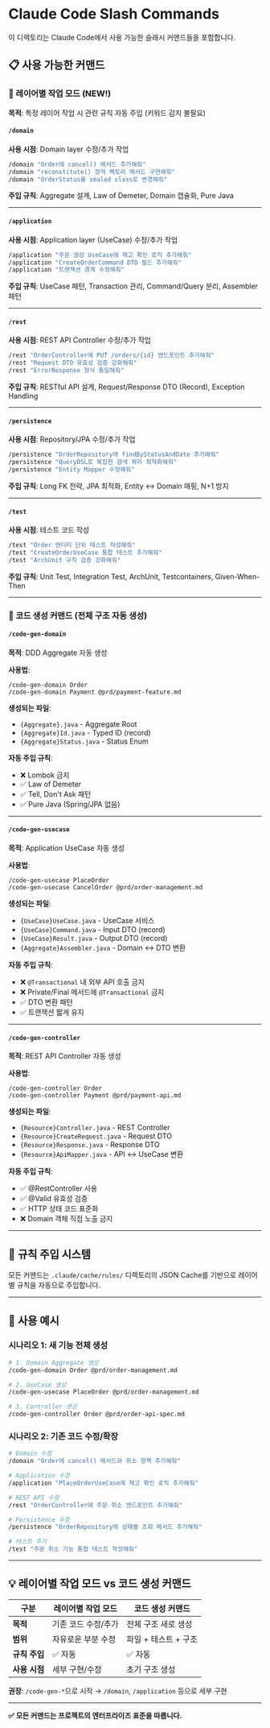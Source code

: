 # Claude Code Slash Commands

이 디렉토리는 Claude Code에서 사용 가능한 슬래시 커맨드들을 포함합니다.

## 📋 사용 가능한 커맨드

### 🎯 레이어별 작업 모드 (NEW!)

**목적**: 특정 레이어 작업 시 관련 규칙 자동 주입 (키워드 감지 불필요)

#### `/domain`
**사용 시점**: Domain layer 수정/추가 작업
```bash
/domain "Order에 cancel() 메서드 추가해줘"
/domain "reconstitute() 정적 팩토리 메서드 구현해줘"
/domain "OrderStatus를 sealed class로 변경해줘"
```
**주입 규칙**: Aggregate 설계, Law of Demeter, Domain 캡슐화, Pure Java

---

#### `/application`
**사용 시점**: Application layer (UseCase) 수정/추가 작업
```bash
/application "주문 생성 UseCase에 재고 확인 로직 추가해줘"
/application "CreateOrderCommand DTO 필드 추가해줘"
/application "트랜잭션 경계 수정해줘"
```
**주입 규칙**: UseCase 패턴, Transaction 관리, Command/Query 분리, Assembler 패턴

---

#### `/rest`
**사용 시점**: REST API Controller 수정/추가 작업
```bash
/rest "OrderController에 PUT /orders/{id} 엔드포인트 추가해줘"
/rest "Request DTO 유효성 검증 강화해줘"
/rest "ErrorResponse 형식 통일해줘"
```
**주입 규칙**: RESTful API 설계, Request/Response DTO (Record), Exception Handling

---

#### `/persistence`
**사용 시점**: Repository/JPA 수정/추가 작업
```bash
/persistence "OrderRepository에 findByStatusAndDate 추가해줘"
/persistence "QueryDSL로 복잡한 검색 쿼리 최적화해줘"
/persistence "Entity Mapper 수정해줘"
```
**주입 규칙**: Long FK 전략, JPA 최적화, Entity ↔ Domain 매핑, N+1 방지

---

#### `/test`
**사용 시점**: 테스트 코드 작성
```bash
/test "Order 엔티티 단위 테스트 작성해줘"
/test "CreateOrderUseCase 통합 테스트 추가해줘"
/test "ArchUnit 규칙 검증 강화해줘"
```
**주입 규칙**: Unit Test, Integration Test, ArchUnit, Testcontainers, Given-When-Then

---

### 🔨 코드 생성 커맨드 (전체 구조 자동 생성)

#### `/code-gen-domain`
**목적**: DDD Aggregate 자동 생성

**사용법**:
```
/code-gen-domain Order
/code-gen-domain Payment @prd/payment-feature.md
```

**생성되는 파일**:
- `{Aggregate}.java` - Aggregate Root
- `{Aggregate}Id.java` - Typed ID (record)
- `{Aggregate}Status.java` - Status Enum

**자동 주입 규칙**:
- ❌ Lombok 금지
- ✅ Law of Demeter
- ✅ Tell, Don't Ask 패턴
- ✅ Pure Java (Spring/JPA 없음)

---

#### `/code-gen-usecase`
**목적**: Application UseCase 자동 생성

**사용법**:
```
/code-gen-usecase PlaceOrder
/code-gen-usecase CancelOrder @prd/order-management.md
```

**생성되는 파일**:
- `{UseCase}UseCase.java` - UseCase 서비스
- `{UseCase}Command.java` - Input DTO (record)
- `{UseCase}Result.java` - Output DTO (record)
- `{Aggregate}Assembler.java` - Domain ↔ DTO 변환

**자동 주입 규칙**:
- ❌ `@Transactional` 내 외부 API 호출 금지
- ❌ Private/Final 메서드에 `@Transactional` 금지
- ✅ DTO 변환 패턴
- ✅ 트랜잭션 짧게 유지

---

#### `/code-gen-controller`
**목적**: REST API Controller 자동 생성

**사용법**:
```
/code-gen-controller Order
/code-gen-controller Payment @prd/payment-api.md
```

**생성되는 파일**:
- `{Resource}Controller.java` - REST Controller
- `{Resource}CreateRequest.java` - Request DTO
- `{Resource}Response.java` - Response DTO
- `{Resource}ApiMapper.java` - API ↔ UseCase 변환

**자동 주입 규칙**:
- ✅ @RestController 사용
- ✅ @Valid 유효성 검증
- ✅ HTTP 상태 코드 표준화
- ❌ Domain 객체 직접 노출 금지

---

## 🔧 규칙 주입 시스템

모든 커맨드는 `.claude/cache/rules/` 디렉토리의 JSON Cache를 기반으로 레이어별 규칙을 자동으로 주입합니다.

---

## 🚀 사용 예시

### 시나리오 1: 새 기능 전체 생성

```bash
# 1. Domain Aggregate 생성
/code-gen-domain Order @prd/order-management.md

# 2. UseCase 생성
/code-gen-usecase PlaceOrder @prd/order-management.md

# 3. Controller 생성
/code-gen-controller Order @prd/order-api-spec.md
```

### 시나리오 2: 기존 코드 수정/확장

```bash
# Domain 수정
/domain "Order에 cancel() 메서드와 취소 정책 추가해줘"

# Application 수정
/application "PlaceOrderUseCase에 재고 확인 로직 추가해줘"

# REST API 수정
/rest "OrderController에 주문 취소 엔드포인트 추가해줘"

# Persistence 수정
/persistence "OrderRepository에 상태별 조회 메서드 추가해줘"

# 테스트 추가
/test "주문 취소 기능 통합 테스트 작성해줘"
```

---

## 💡 레이어별 작업 모드 vs 코드 생성 커맨드

| 구분 | 레이어별 작업 모드 | 코드 생성 커맨드 |
|------|------------------|----------------|
| **목적** | 기존 코드 수정/추가 | 전체 구조 새로 생성 |
| **범위** | 자유로운 부분 수정 | 파일 + 테스트 + 구조 |
| **규칙 주입** | ✅ 자동 | ✅ 자동 |
| **사용 시점** | 세부 구현/수정 | 초기 구조 생성 |

**권장**: `/code-gen-*`으로 시작 → `/domain`, `/application` 등으로 세부 구현

---

**✅ 모든 커맨드는 프로젝트의 엔터프라이즈 표준을 따릅니다.**

